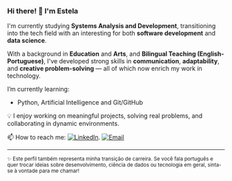 ### Hi there! 👋 I'm Estela

I'm currently studying **Systems Analysis and Development**, transitioning into the tech field with an interesting for both **software development** and **data science**.

With a background in **Education** and **Arts**, and **Bilingual Teaching (English-Portuguese)**, I've developed strong skills in **communication**, **adaptability**, and **creative problem-solving** — all of which now enrich my work in technology.

I’m currently learning:
- Python, Artificial Intelligence and Git/GitHub

💡 I enjoy working on meaningful projects, solving real problems, and collaborating in dynamic environments.

📫 How to reach me:
[![LinkedIn](https://img.shields.io/badge/LinkedIn-blue?style=flat&logo=linkedin)](https://www.linkedin.com/in/estela-pasquarelli-30270a19b).
[![Email](https://img.shields.io/badge/Email-red?style=flat&logo=gmail&logoColor=white)](mailto:estelapasq@gmail.com)

---

<sub>✨ Este perfil também representa minha transição de carreira. Se você fala português e quer trocar ideias sobre desenvolvimento, ciência de dados ou tecnologia em geral, sinta-se à vontade para me chamar!</sub>

